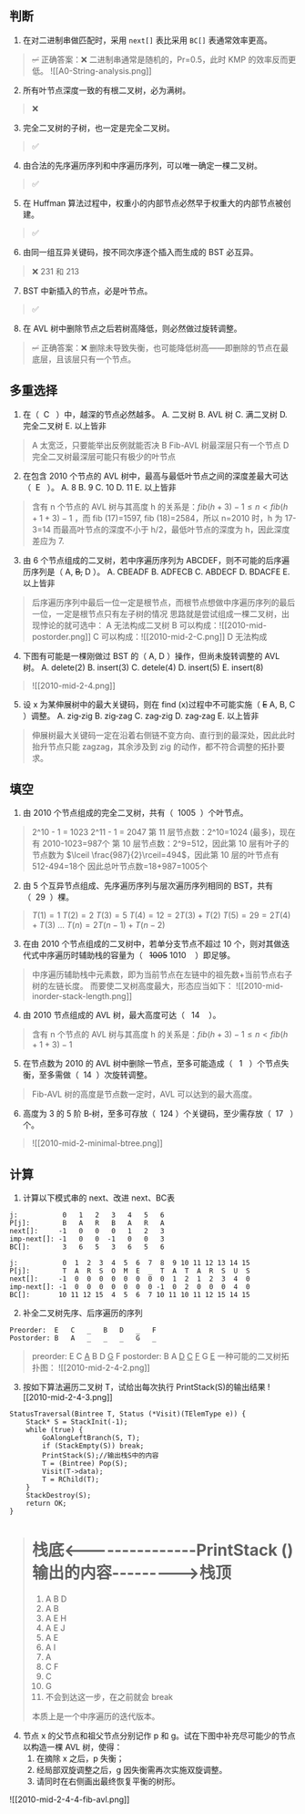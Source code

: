 ## 判断

1. 在对二进制串做匹配时，采用 `next[]` 表比采用 `BC[]` 表通常效率更高。
> ~~✅~~
> 正确答案：❌ 二进制串通常是随机的，Pr=0.5，此时 KMP 的效率反而更低。
> ![[A0-String-analysis.png]]

2. 所有叶节点深度一致的有根二叉树，必为满树。 
> ❌

3. 完全二叉树的子树，也一定是完全二叉树。
> ✅

4. 由合法的先序遍历序列和中序遍历序列，可以唯一确定一棵二叉树。
> ✅

5. 在 Huffman 算法过程中，权重小的内部节点必然早于权重大的内部节点被创建。
> ✅

6. 由同一组互异关键码，按不同次序逐个插入而生成的 BST 必互异。
> ❌ 231 和 213

7. BST 中新插入的节点，必是叶节点。
> ✅

8. 在 AVL 树中删除节点之后若树高降低，则必然做过旋转调整。
> ~~✅~~
> 正确答案：❌
> 删除未导致失衡，也可能降低树高——即删除的节点在最底层，且该层只有一个节点。

## 多重选择

1. 在（  C   ）中，越深的节点必然越多。
A. 二叉树
B. AVL 树
C. 满二叉树
D. 完全二叉树
E. 以上皆非 

> A 太宽泛，只要能举出反例就能否决
> B Fib-AVL 树最深层只有一个节点
> D 完全二叉树最深层可能只有极少的叶节点

2. 在包含 2010 个节点的 AVL 树中，最高与最低叶节点之间的深度差最大可达（  E   ）。
A. 8
B. 9
C. 10
D. 11
E. 以上皆非

> 含有 n 个节点的 AVL 树与其高度 h 的关系是：$fib (h+3)-1 \le n < fib(h+1+3)-1$ ，而 fib (17)=1597, fib (18)=2584，所以 n=2010 时，h 为 17-3=14 
> 而最高叶节点的深度不小于 h/2，最低叶节点的深度为 h，因此深度差应为 7.

3. 由 6 个节点组成的二叉树，若中序遍历序列为 ABCDEF，则不可能的后序遍历序列是（ A, ~~B,~~ D ）。
A. CBEADF
B. ADFECB
C. ABDECF
D. BDACFE
E. 以上皆非

> 后序遍历序列中最后一位一定是根节点，而根节点想做中序遍历序列的最后一位，一定是根节点只有左子树的情况
> 思路就是尝试组成一棵二叉树，出现悖论的就可选中：
> A 无法构成二叉树
> B 可以构成：![[2010-mid-postorder.png]]
> C 可以构成：![[2010-mid-2-C.png]]
> D 无法构成

4. 下图有可能是一棵刚做过 BST 的（ A, D ）操作，但尚未旋转调整的 AVL 树。
A. delete(2)
B. insert(3)
C. detele(4)
D. insert(5)
E. insert(8)

> ![[2010-mid-2-4.png]]

5. 设 x 为某伸展树中的最大关键码，则在 find (x)过程中不可能实施（ ~~E~~ A, B, C ）调整。
A. zig‐zig
B. zig‐zag
C. zag‐zig
D. zag‐zag
E. 以上皆非
> 伸展树最大关键码一定在沿着右侧链不变方向、直行到的最深处，因此此时抬升节点只能 zagzag，其余涉及到 zig 的动作，都不符合调整的拓扑要求。

## 填空

1. 由 2010 个节点组成的完全二叉树，共有（  1005  ）个叶节点。

> 2^10 - 1 = 1023
> 2^11 - 1 = 2047 
> 第 11 层节点数：2^10=1024 (最多)，现在有 2010-1023=987个
> 第 10 层节点数：2^9=512，因此第 10 层有叶子的节点数为 $\lceil \frac{987}{2}\rceil=494$，因此第 10 层的叶节点有 512-494=18个
> 因此总叶节点数=18+987=1005个

2. 由 5 个互异节点组成、先序遍历序列与层次遍历序列相同的 BST，共有（  29  ）棵。

> $T (1)=1$
> $T (2)=2$
> $T (3)=5$
> $T (4)=12=2T (3)+T (2)$
> $T (5)=29=2T (4)+T (3)$
> $...$
> $T (n)=2T (n-1)+T (n-2)$

3. 在由 2010 个节点组成的二叉树中，若单分支节点不超过 10 个，则对其做迭代式中序遍历时辅助栈的容量为（   ~~1005~~ 1010    ）即足够。

> 中序遍历辅助栈中元素数，即为当前节点在左链中的祖先数+当前节点右子树的左链长度。
> 而要使二叉树高度最大，形态应当如下：
> ![[2010-mid-inorder-stack-length.png]]

4. 由 2010 节点组成的 AVL 树，最大高度可达（   14    ）。

> 含有 n 个节点的 AVL 树与其高度 h 的关系是：$fib (h+3)-1 \le n < fib(h+1+3)-1$

5. 在节点数为 2010 的 AVL 树中删除一节点，至多可能造成（   1   ）个节点失衡，至多需做（  14  ）次旋转调整。

> Fib-AVL 树的高度是节点数一定时，AVL 可以达到的最大高度。

6. 高度为 3 的 5 阶 B‐树，至多可存放（  124 ）个关键码，至少需存放（  17   ）个。

>  ![[2010-mid-2-minimal-btree.png]]

## 计算

1. 计算以下模式串的 next、改进 next、BC表

```
j:           0   1   2   3   4   5   6
P[j]:        B   A   R   B   A   R   A
next[]:     -1   0   0   0   1   2   3
imp-next[]: -1   0   0  -1   0   0   3
BC[]:        3   6   5   3   6   5   6

j:           0  1  2  3  4  5  6  7  8  9 10 11 12 13 14 15
P[j]:        T  A  R  S  O  M  E  _  T  A  T  A  R  S  U  S
next[]:     -1  0  0  0  0  0  0  0  0  1  2  1  2  3  4  0
imp-next[]: -1  0  0  0  0  0  0  0 -1  0  2  0  0  0  4  0
BC[]:       10 11 12 15  4  5  6  7 10 11 10 11 12 15 14 15
```

2. 补全二叉树先序、后序遍历的序列

```
Preorder:  E   C   _   B   D   _   F
Postorder: B   A   _   _   _   G   _
```

> preorder:  E  C  <u>A</u>  B  D  <u>G</u>  F
> postorder: B  A  <u>D</u>  <u>C</u>  <u>F</u>  G  <u>E</u>
> 一种可能的二叉树拓扑图：
> ![[2010-mid-2-4-2.png]]

3. 按如下算法遍历二叉树 T，试给出每次执行 PrintStack(S)的输出结果
![[2010-mid-2-4-3.png]]
```
StatusTraversal(Bintree T, Status (*Visit)(TElemType e)) {
	Stack* S = StackInit(‐1);
	while (true) {
		GoAlongLeftBranch(S, T);  
		if (StackEmpty(S)) break;     
		PrintStack(S);//输出栈S中的内容     
		T = (Bintree) Pop(S); 
		Visit(T‐>data); 
		T = RChild(T); 
	} 
	StackDestroy(S); 
	return OK; 
}
```

> # 栈底<---------------PrintStack ()输出的内容--------->栈顶
> 1. A   B   D
> 2. A   B
> 3. A   E   H
> 4. A   E   J
> 5. A   E
> 6. A   I
> 7. A
> 8. C   F
> 9. C
> 10. G
> 11. 不会到达这一步，在之前就会 break
> 
> 本质上是一个中序遍历的迭代版本。

4. 节点 x 的父节点和祖父节点分别记作 p 和 g。试在下图中补充尽可能少的节点以构造一棵 AVL 树，使得： 
	1) 在摘除 x 之后，p 失衡；
	2) 经局部双旋调整之后，g 因失衡需再次实施双旋调整。
	3) 请同时在右侧画出最终恢复平衡的树形。

![[2010-mid-2-4-4-fib-avl.png]]